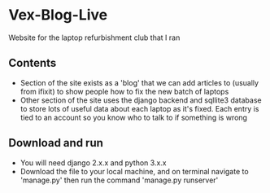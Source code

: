 # Vex-Blog-Live

Website for the laptop refurbishment club that I ran

## Contents
- Section of the site exists as a 'blog' that we can add articles to (usually from ifixit) to show people how to fix the new batch of laptops
- Other section of the site uses the django backend and sqllite3 database to store lots of useful data about each laptop as it's fixed. Each entry is tied to an account so you know who to talk to if something is wrong

## Download and run
- You will need django 2.x.x and python 3.x.x
- Download the file to your local machine, and on terminal navigate to 'manage.py' then run the command 'manage.py runserver'
